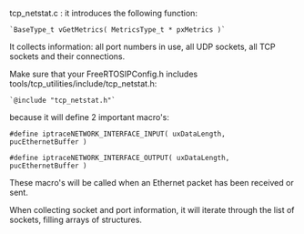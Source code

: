 tcp_netstat.c : it introduces the following function:

    `BaseType_t vGetMetrics( MetricsType_t * pxMetrics )`

It collects information: all port numbers in use, all UDP sockets, all TCP sockets and their connections.

Make sure that your FreeRTOSIPConfig.h includes tools/tcp_utilities/include/tcp_netstat.h:

    `@include "tcp_netstat.h"`

because it will define 2 important macro's:

    #define iptraceNETWORK_INTERFACE_INPUT( uxDataLength, pucEthernetBuffer )

    #define iptraceNETWORK_INTERFACE_OUTPUT( uxDataLength, pucEthernetBuffer )

These macro's will be called when an Ethernet packet has been received or sent.

When collecting socket and port information, it will iterate through the list of sockets, filling arrays of structures.
